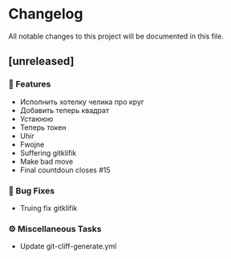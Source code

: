 # Changelog

All notable changes to this project will be documented in this file.

## [unreleased]

### 🚀 Features

- Исполнить хотелку челика про круг
- Добавить теперь квадрат
- Устаююю
- Теперь токен
- Uhir
- Fwojne
- Suffering gitklifik
- Make bad move
- Final countdoun closes #15

### 🐛 Bug Fixes

- Truing fix gitklifik

### ⚙️ Miscellaneous Tasks

- Update git-cliff-generate.yml

<!-- generated by git-cliff -->
